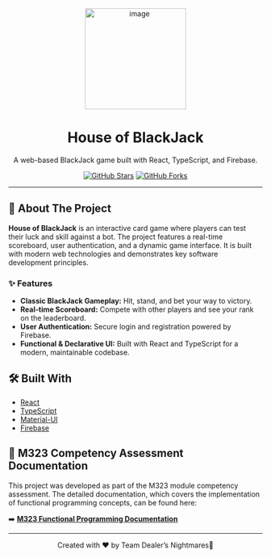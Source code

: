 <div align="center">
  <img src="https://github.com/user-attachments/assets/0745cea0-ea6c-4864-895f-f3cc227d2af9" alt="image" width="200">
  <h1>House of BlackJack</h1>
  <p>
    A web-based BlackJack game built with React, TypeScript, and Firebase.
  </p>
  <p>
    <a href="https://github.com/Potestas06/HouseOfBlackJack/stargazers"><img src="https://img.shields.io/github/stars/Potestas06/HouseOfBlackJack?style=social" alt="GitHub Stars"/></a>
    <a href="https://github.com/Potestas06/HouseOfBlackJack/network/members"><img src="https://img.shields.io/github/forks/Potestas06/HouseOfBlackJack?style=social" alt="GitHub Forks"/></a>
  </p>
</div>

---

## 🚀 About The Project

**House of BlackJack** is an interactive card game where players can test their luck and skill against a bot. The project features a real-time scoreboard, user authentication, and a dynamic game interface. It is built with modern web technologies and demonstrates key software development principles.

### ✨ Features

-   **Classic BlackJack Gameplay:** Hit, stand, and bet your way to victory.
-   **Real-time Scoreboard:** Compete with other players and see your rank on the leaderboard.
-   **User Authentication:** Secure login and registration powered by Firebase.
-   **Functional & Declarative UI:** Built with React and TypeScript for a modern, maintainable codebase.

## 🛠️ Built With

-   [React](https://reactjs.org/)
-   [TypeScript](https://www.typescriptlang.org/)
-   [Material-UI](https://mui.com/)
-   [Firebase](https://firebase.google.com/)

## 📄 M323 Competency Assessment Documentation

This project was developed as part of the M323 module competency assessment. The detailed documentation, which covers the implementation of functional programming concepts, can be found here:

➡️ **[M323 Functional Programming Documentation](./doku.md)**

---

<div align="center">
  <p>
    Created with ❤️ by Team Dealer’s Nightmares💅
  </p>
</div>
